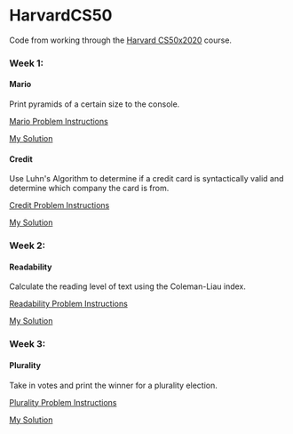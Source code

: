 # HarvardCS50
Code from working through the [Harvard CS50x2020](https://online-learning.harvard.edu/course/cs50-introduction-computer-science?delta=0) course.

### Week 1:
#### Mario
Print pyramids of a certain size to the console.

[Mario Problem Instructions](https://cs50.harvard.edu/x/2021/psets/1/mario/more/)

[My Solution](https://github.com/JemCopeCodes/HarvardCS50/blob/main/Week1/mario.c)
#### Credit
Use Luhn's Algorithm to determine if a credit card is syntactically valid and determine which company the card is from.

[Credit Problem Instructions](https://cs50.harvard.edu/x/2021/psets/1/credit/)

[My Solution](https://github.com/JemCopeCodes/HarvardCS50/blob/main/Week1/credit.c)

### Week 2:
#### Readability
Calculate the reading level of text using the Coleman-Liau index.

[Readability Problem Instructions](https://cs50.harvard.edu/x/2021/psets/2/readability/#:~:text=check50%20cs50/problems/2021/x/readability)

[My Solution](https://github.com/JemCopeCodes/HarvardCS50/blob/main/Week2/readability.c)

### Week 3:
#### Plurality
Take in votes and print the winner for a plurality election.

[Plurality Problem Instructions](https://cs50.harvard.edu/x/2021/psets/3/plurality/)

[My Solution](https://github.com/JemCopeCodes/HarvardCS50/blob/main/Week3/plurality.c)
